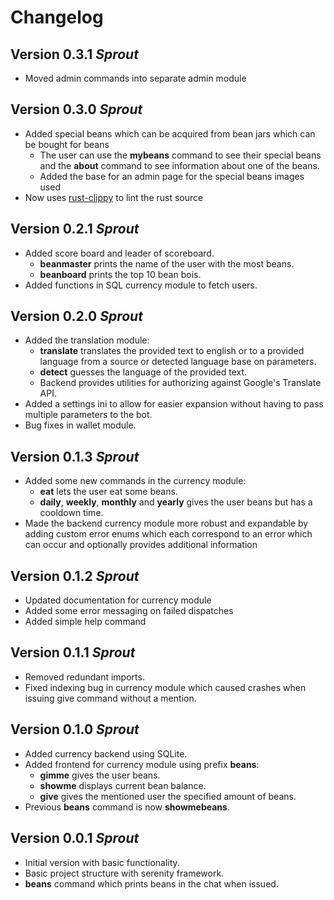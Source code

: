 # Changelog

## Version 0.3.1 *Sprout*
* Moved admin commands into separate admin module

## Version 0.3.0 *Sprout*
* Added special beans which can be acquired from bean jars which can be bought for beans
    * The user can use the **mybeans** command to see their special beans and the **about** command to see information about one of the beans.
    * Added the base for an admin page for the special beans images used
* Now uses [rust-clippy](https://github.com/rust-lang/rust-clippy) to lint the rust source

## Version 0.2.1 *Sprout*
* Added score board and leader of scoreboard.
    * **beanmaster** prints the name of the user with the most beans.
    * **beanboard** prints the top 10 bean bois.
* Added functions in SQL currency module to fetch users. 

## Version 0.2.0 *Sprout*
* Added the translation module:
    * **translate** translates the provided text to english or to a provided language from a source or detected language base on parameters.
    * **detect** guesses the language of the provided text.
    * Backend provides utilities for authorizing against Google's Translate API.
* Added a settings ini to allow for easier expansion without having to pass multiple parameters to the bot.
* Bug fixes in wallet module.

## Version 0.1.3 *Sprout*
* Added some new commands in the currency module:
    * **eat** lets the user eat some beans.
    * **daily**, **weekly**, **monthly** and **yearly** gives the user beans but has a cooldown time.
* Made the backend currency module more robust and expandable by adding custom error enums which each correspond to an error which can occur and optionally provides additional information

## Version 0.1.2 *Sprout*
* Updated documentation for currency module
* Added some error messaging on failed dispatches
* Added simple help command

## Version 0.1.1 *Sprout*
* Removed redundant imports.
* Fixed indexing bug in currency module which caused crashes when issuing give command without a mention.

## Version 0.1.0 *Sprout*
* Added currency backend using SQLite.
* Added frontend for currency module using prefix **beans**:
    * **gimme** gives the user beans.
    * **showme** displays current bean balance.
    * **give** gives the mentioned user the specified amount of beans.
* Previous **beans** command is now **showmebeans**.

## Version 0.0.1 *Sprout*
* Initial version with basic functionality.
* Basic project structure with serenity framework.
* **beans** command which prints beans in the chat when issued.
